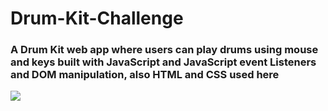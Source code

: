 # Drum-Kit-Challenge

<h3>A Drum Kit web app where users can play drums using mouse and keys built with JavaScript and JavaScript event Listeners and DOM manipulation, also HTML and CSS used here </h3>

<img src="https://user-images.githubusercontent.com/85113534/128825172-5bcb2228-9ecf-4766-a6b7-70192b7c95c1.png" />

